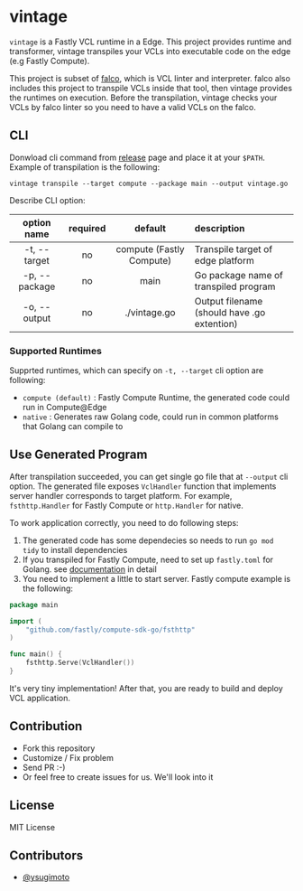 # vintage

`vintage` is a Fastly VCL runtime in a Edge.
This project provides runtime and transformer, vintage transpiles your VCLs into executable code on the edge (e.g Fastly Compute).

This project is subset of [falco](https://github.com/ysugimoto/falco), which is VCL linter and interpreter.
falco also includes this project to transpile VCLs inside that tool, then vintage provides the runtimes on execution.
Before the transpilation, vintage checks your VCLs by falco linter so you need to have a valid VCLs on the falco.

## CLI

Donwload cli command from [release]() page and place it at your `$PATH`.
Example of transpilation is the following:

```shell
vintage transpile --target compute --package main --output vintage.go
```

Describe CLI option:

| option name   | required | default                  | description                                 |
|:-------------:|:--------:|:------------------------:|:--------------------------------------------|
| -t, --target  | no       | compute (Fastly Compute) | Transpile target of edge platform           |
| -p, --package | no       | main                     | Go package name of transpiled program       |
| -o, --output  | no       | ./vintage.go             | Output filename (should have .go extention) |

### Supported Runtimes

Supprted runtimes, which can specify on `-t, --target` cli option are following:

- `compute (default)` : Fastly Compute Runtime, the generated code could run in Compute@Edge
- `native` : Generates raw Golang code, could run in common platforms that Golang can compile to

## Use Generated Program

After transpilation succeeded, you can get single go file that at `--output` cli option.
The generated file exposes `VclHandler` function that implements server handler corresponds to target platform.
For example, `fsthttp.Handler` for Fastly Compute or `http.Handler` for native.

To work application correctly, you need to do following steps:

1. The generated code has some dependecies so needs to run `go mod tidy` to install dependencies
2. If you transpiled for Fastly Compute, need to set up `fastly.toml` for Golang. see [documentation](https://developer.fastly.com/learning/compute/go/) in detail
3. You need to implement a little to start server. Fastly compute example is the following:

```go
package main

import (
	"github.com/fastly/compute-sdk-go/fsthttp"
)

func main() {
	fsthttp.Serve(VclHandler())
}
```

It's very tiny implementation! After that, you are ready to build and deploy VCL application. 

## Contribution

- Fork this repository
- Customize / Fix problem
- Send PR :-)
- Or feel free to create issues for us. We'll look into it

## License

MIT License

## Contributors

- [@ysugimoto](https://github.com/ysugimoto)
